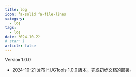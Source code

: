 ```yaml
---
title: log
icon: fa-solid fa-file-lines
category:
  - log
tags:
  - log
date: 2024-10-22
# star: 1
article: false
---
```



Version 1.0.0

- 2024-10-21 发布 HUGTools 1.0.0 版本，完成初步文档的部署。




